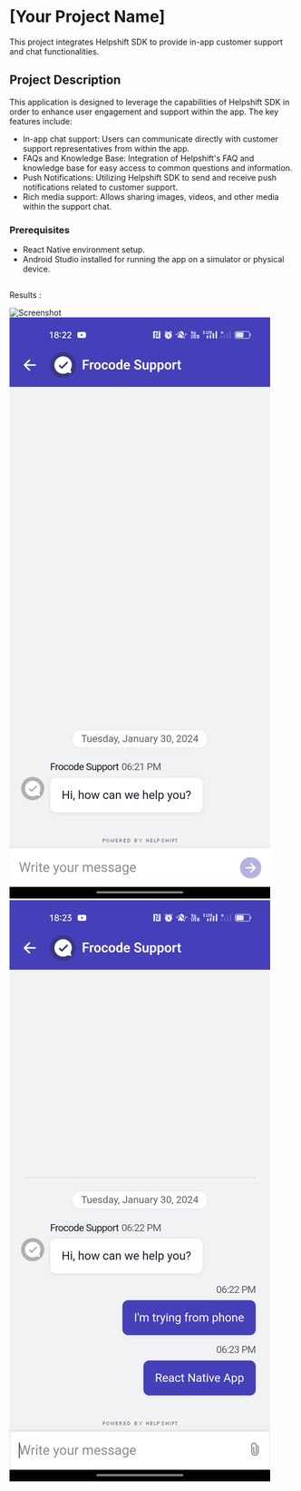 # [Your Project Name]

This project integrates Helpshift SDK to provide in-app customer support and chat functionalities.

## Project Description

This application is designed to leverage the capabilities of Helpshift SDK in order to enhance user engagement and support within the app. The key features include:

- In-app chat support: Users can communicate directly with customer support representatives from within the app.
- FAQs and Knowledge Base: Integration of Helpshift's FAQ and knowledge base for easy access to common questions and information.
- Push Notifications: Utilizing Helpshift SDK to send and receive push notifications related to customer support.
- Rich media support: Allows sharing images, videos, and other media within the support chat.

### Prerequisites

- React Native environment setup.
- Android Studio installed for running the app on a simulator or physical device.

##
Results :

![Screenshot](./Capture%20d'écran%202024-01-29%20224108.png)
![Screenshot](./Screenshot_2024-01-30-18-22-04-06_167956d2fbc9d347b7d6fe3dc56930fa.jpg)
![Screenshot](./Screenshot_2024-01-30-18-23-07-72_167956d2fbc9d347b7d6fe3dc56930fa.jpg)